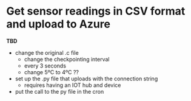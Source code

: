 # Get sensor readings in CSV format and upload to Azure

**TBD**

- change the original .c file
  - change the checkpointing interval
  - every 3 seconds
  - change 5ºC to 4ºC ??
- set up the .py file that uploads with the connection string
   - requires having an IOT hub and device
- put the call to the py file in the cron
